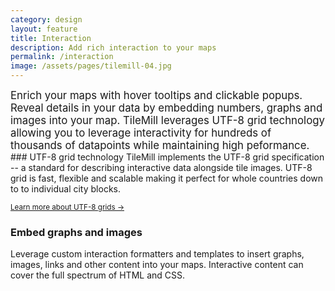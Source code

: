 ```yaml
---
category: design
layout: feature
title: Interaction
description: Add rich interaction to your maps
permalink: /interaction
image: /assets/pages/tilemill-04.jpg
---
```

<div class='clearfix' markdown='1'>

<big class='col-2'>
Enrich your maps with hover tooltips and clickable popups. Reveal details in your data by embedding numbers, graphs and images into your map. TileMill leverages UTF-8 grid technology allowing you to leverage interactivity for hundreds of thousands of datapoints while maintaining high peformance.
</big>

<div class='col-2'>
### UTF-8 grid technology
TileMill implements the UTF-8 grid specification -- a standard for describing interactive data alongside tile images. UTF-8 grid is fast, flexible and scalable making it perfect for whole countries down to to individual city blocks.

<small class='more'>[Learn more about UTF-8 grids &rarr;](http://mapbox.github.com/mbtiles-spec/utfgrid/)</small>

### Embed graphs and images
Leverage custom interaction formatters and templates to insert graphs, images, links and other content into your maps. Interactive content can cover the full spectrum of HTML and CSS.
</div>

</div>
